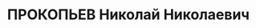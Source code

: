 ---
title: ПРОКОПЬЕВ Николай Николаевич
description: 'Род. в 1906, Кировская обл., Белохолуницкий р-н, п. Белохолуницкого
  завода, русский. Проживал: г. Свердловск. Верх-Исетский завод, мартеновский цех,
  подручный сталевара.

  Арестован 08.09.1937. Приговор: 21.01.1938 – 15 лет тюремного заключения.'
---